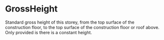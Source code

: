 GrossHeight
===========

Standard gross height of this storey, from the top surface of the construction floor, to the top surface of the construction floor or roof above. Only provided is there is a constant height.
